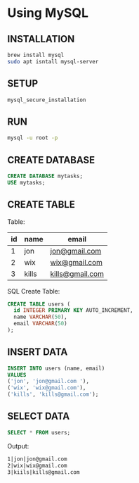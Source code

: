 # Using MySQL

## INSTALLATION

```sh
brew install mysql
sudo apt isntall mysql-server
```

## SETUP

```sh
mysql_secure_installation
```

## RUN

```sh
mysql -u root -p
```

## CREATE DATABASE

```sql
CREATE DATABASE mytasks;
USE mytasks;
```
## CREATE TABLE

Table:

| id  | name  | email           |
| --- | ----- | --------------- |
| 1   | jon   | jon@gmail.com   |
| 2   | wix   | wix@gmail.com   |
| 3   | kills | kills@gmail.com |

SQL Create Table:

```sql
CREATE TABLE users (
  id INTEGER PRIMARY KEY AUTO_INCREMENT,
  name VARCHAR(50),
  email VARCHAR(50)
);
```

## INSERT DATA

```sql
INSERT INTO users (name, email)
VALUES
('jon', 'jon@gmail.com '),
('wix', 'wix@gmail.com'),
('kills', 'kills@gmail.com');
```

## SELECT DATA

```sql
SELECT * FROM users;
```

Output:

```txt
1|jon|jon@gmail.com
2|wix|wix@gmail.com
3|kiils|kills@gmail.com
```